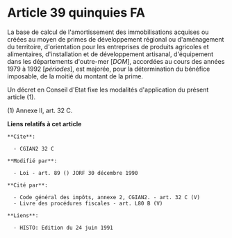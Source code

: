 # Article 39 quinquies FA

La base de calcul de l'amortissement des immobilisations acquises ou créées au moyen de primes de développement régional ou
d'aménagement du territoire, d'orientation pour les entreprises de produits agricoles et alimentaires, d'installation et de
développement artisanal, d'équipement dans les départements d'outre-mer [*DOM*], accordées au cours des années 1979 à 1992
[*périodes*], est majorée, pour la détermination du bénéfice imposable, de la moitié du montant de la prime.

Un décret en Conseil d'Etat fixe les modalités d'application du présent article (1).

(1) Annexe II, art. 32 C.

**Liens relatifs à cet article**

	**Cite**:

	  - CGIAN2 32 C

	**Modifié par**:

	  - Loi - art. 89 () JORF 30 décembre 1990

	**Cité par**:

	  - Code général des impôts, annexe 2, CGIAN2. - art. 32 C (V)
	  - Livre des procédures fiscales - art. L80 B (V)

	**Liens**:

	  - HISTO: Edition du 24 juin 1991
